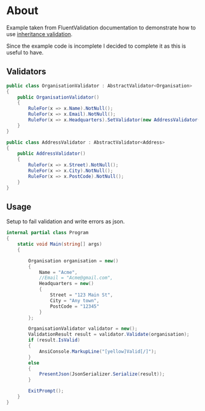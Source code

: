 ﻿# About

Example taken from FluentValidation documentation to demonstrate how to use [inheritance validation](https://docs.fluentvalidation.net/en/latest/inheritance.html).

Since the example code is incomplete I decided to complete it as this is useful to have.

## Validators

```csharp
public class OrganisationValidator : AbstractValidator<Organisation>
{
    public OrganisationValidator()
    {
        RuleFor(x => x.Name).NotNull();
        RuleFor(x => x.Email).NotNull();
        RuleFor(x => x.Headquarters).SetValidator(new AddressValidator());
    }
}

public class AddressValidator : AbstractValidator<Address>
{
    public AddressValidator()
    {
        RuleFor(x => x.Street).NotNull();
        RuleFor(x => x.City).NotNull();
        RuleFor(x => x.PostCode).NotNull();
    }
}
```

## Usage

Setup to fail validation and write errors as json.

```csharp
internal partial class Program
{
    static void Main(string[] args)
    {

        Organisation organisation = new()
        {
            Name = "Acme",
            //Email = "Acme@gmail.com",
            Headquarters = new()
            {
                Street = "123 Main St",
                City = "Any town",
                PostCode = "12345"
            }
        };

        OrganisationValidator validator = new();
        ValidationResult result = validator.Validate(organisation);
        if (result.IsValid)
        {
            AnsiConsole.MarkupLine("[yellow]Valid[/]");
        }
        else
        {
            PresentJson(JsonSerializer.Serialize(result));
        }

        ExitPrompt();
    }
}
```